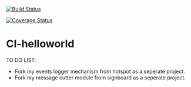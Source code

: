 [![Build Status](https://travis-ci.org/Radoslaw-K/CI-helloworld.svg?branch=master)](https://travis-ci.org/Radoslaw-K/CI-helloworld)

[![Coverage Status](https://coveralls.io/repos/github/Radoslaw-K/CI-helloworld/badge.svg?branch=master)](https://coveralls.io/github/Radoslaw-K/CI-helloworld?branch=master)

# CI-helloworld

TO DO LIST:
- Fork my events logger mechanism from hotspot as a seperate project.
- Fork my message cutter module from signboard as a seperate project.
